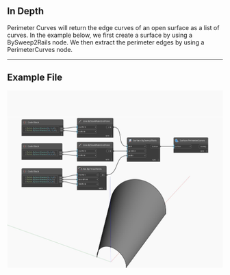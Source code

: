 ## In Depth
Perimeter Curves will return the edge curves of an open surface as a list of curves. In the example below, we first create a surface by using a BySweep2Rails node. We then extract the perimeter edges by using a PerimeterCurves node. 
___
## Example File

![PerimeterCurves](./Autodesk.DesignScript.Geometry.Surface.PerimeterCurves_img.jpg)

